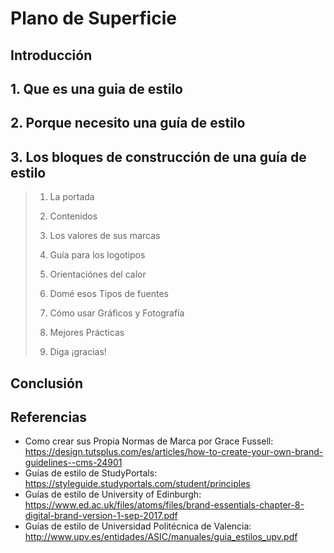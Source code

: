 # Plano de Superficie

## Introducción

## 1. Que es una guia de estilo

## 2. Porque necesito una guía de estilo

## 3. Los bloques de construcción de una guía de estilo


> 1. La portada
> 
> 2. Contenidos
> 
> 3. Los valores de sus marcas
> 
> 4. Guía para los logotipos
> 
> 5. Orientaciónes del calor
> 
> 6. Domé esos Tipos de fuentes
> 
> 7. Cómo usar Gráficos y Fotografía
> 
> 8. Mejores Prácticas
> 
> 9. Diga ¡gracias!
>

## Conclusión

## Referencias
- Como crear sus Propia Normas de Marca por Grace Fussell: https://design.tutsplus.com/es/articles/how-to-create-your-own-brand-guidelines--cms-24901
- Guías de estilo de StudyPortals: https://styleguide.studyportals.com/student/principles
- Guías de estilo de University of Edinburgh: https://www.ed.ac.uk/files/atoms/files/brand-essentials-chapter-8-digital-brand-version-1-sep-2017.pdf
- Guías de estilo de Universidad Politécnica de Valencia: http://www.upv.es/entidades/ASIC/manuales/guia_estilos_upv.pdf
